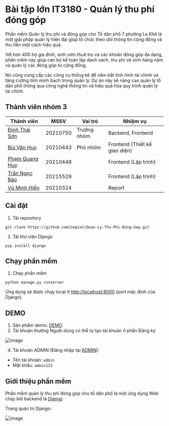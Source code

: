 # Bài tập lớn IT3180 - Quản lý thu phí đóng góp


Phần mềm Quản lý thu phí và đóng góp cho Tổ dân phố 7 phường La Khê là một giải pháp quản lý hiện đại giúp tổ chức theo dõi thông tin cộng đồng và thu tiền một cách hiệu quả.

Với hơn 400 hộ gia đình, sinh viên thuê trọ và các khoản đóng góp đa dạng, phần mềm này giúp cán bộ kế toán lập danh sách, thu phí vệ sinh hàng năm và quản lý các đóng góp từ cộng đồng.

Nó cũng cung cấp các công cụ thống kê để nắm bắt tình hình tài chính và tăng cường tính minh bạch trong quản lý. Dự án này sẽ nâng cao quản lý tổ dân phố thông qua công nghệ thông tin và hiệu quả hóa quy trình quản lý tài chính.
## Thành viên nhóm 3
| Thành viên                                              | MSSV     | Vai trò     | Nhiệm vụ                      |
| ------------------------------------------------------- | -------- | ----------- | ----------------------------- |
| [Đinh Thái Sơn](https://github.com/vepiot/)             | 20210750 | Trưởng nhóm | Backend, Frontend             |
| [Bùi Văn Huy](https://github.com/buiihuy)               | 20210443 | Phó nhóm    | Frontend (Thiết kế giao diện) |
| [Phạm Quang Huy](https://github.com/Huygiauten)         | 20210448 |             | Frontend (Lập trình)          |
| [Trần Ngọc Bảo](https://github.com/TranNgocBao12062003) | 20215529 |             | Frontend (Lập trình)          |
| [Vũ Minh Hiển](https://github.com/Minh-Hien2904)        | 20210324 |             | Report                        |
## Cài đặt
1. Tải repository
```
git clone https://github.com/vepiot/Quan-Ly-Thu-Phi-Dong-Gop.git
```
2. Tải thư viện Django
```
pip install django
```
## Chạy phần mềm
1. Chạy phần mềm
```
python manage.py runserver
```
Ứng dụng sẽ được chạy local ở [http://localhost:8000](http://localhost:8000) (port mặc định của Django)
## DEMO
1. Sản phẩm demo: [DEMO](https://projectnmcnpm--sondt210750.repl.co/)
2. Tài khoản thường
Người dùng có thể tự tạo tài khoản ở phần Đăng ký

![image](https://github.com/vepiot/Quan-Ly-Thu-Phi-Dong-Gop/assets/87920408/aec12e3f-4ad2-46b5-8e4a-60a06dbfdd0e)

4. Tài khoản ADMIN (Đăng nhặp tại [ADMIN](https://projectnmcnpm--sondt210750.repl.co/admin)):
- Tên tài khoản: `admin`
- Mật khẩu: `admin123`
## Giới thiệu phần mềm
Phần mềm quản lý thu phí đóng góp cho tổ dân phố là một ứng dụng Web chạy bởi backend là [Django](https://www.djangoproject.com/start/overview/)

Trang quản trị Django: 

![image](https://github.com/vepiot/Quan-Ly-Thu-Phi-Dong-Gop/assets/87920408/87ebafca-31af-4fc9-b3a7-d98025e219ba)
